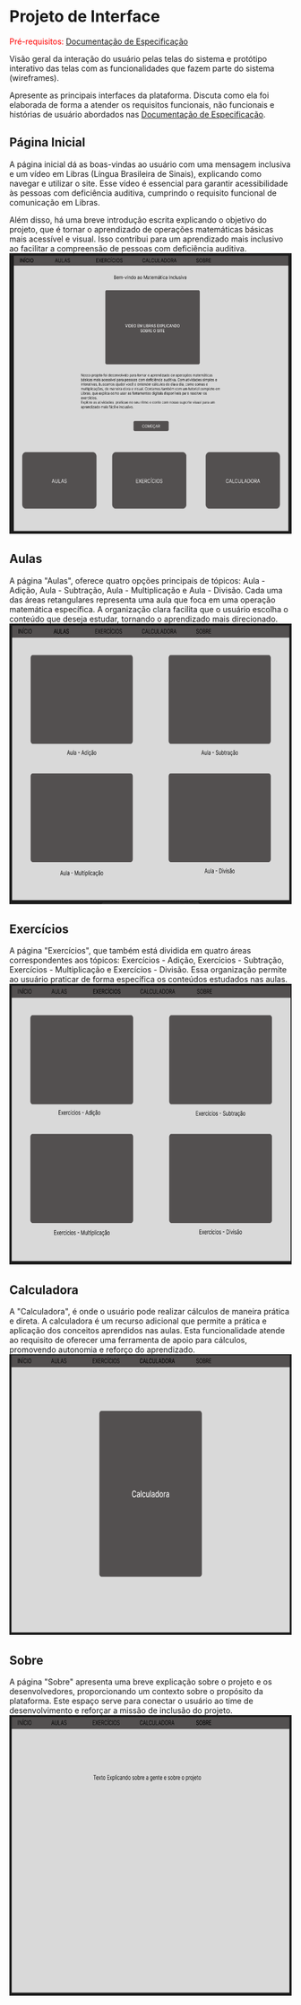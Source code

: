
# Projeto de Interface

<span style="color:red">Pré-requisitos: <a href="2-Especificação do Projeto.md"> Documentação de Especificação</a></span>

Visão geral da interação do usuário pelas telas do sistema e protótipo interativo das telas com as funcionalidades que fazem parte do sistema (wireframes).

 Apresente as principais interfaces da plataforma. Discuta como ela foi elaborada de forma a atender os requisitos funcionais, não funcionais e histórias de usuário abordados nas <a href="2-Especificação do Projeto.md"> Documentação de Especificação</a>.

## Página Inicial

A página inicial dá as boas-vindas ao usuário com uma mensagem inclusiva e um vídeo em Libras (Língua Brasileira de Sinais), explicando como navegar e utilizar o site. Esse vídeo é essencial para garantir acessibilidade às pessoas com deficiência auditiva, cumprindo o requisito funcional de comunicação em Libras.

Além disso, há uma breve introdução escrita explicando o objetivo do projeto, que é tornar o aprendizado de operações matemáticas básicas mais acessível e visual. Isso contribui para um aprendizado mais inclusivo ao facilitar a compreensão de pessoas com deficiência auditiva.
<img src="img/pagina_inicial.png/" width="660" height="500"/>

## Aulas

A página "Aulas", oferece quatro opções principais de tópicos: Aula - Adição, Aula - Subtração, Aula - Multiplicação e Aula - Divisão. Cada uma das áreas retangulares representa uma aula que foca em uma operação matemática específica. A organização clara facilita que o usuário escolha o conteúdo que deseja estudar, tornando o aprendizado mais direcionado.
<img src="img/aulas.png/" width="660" height="500"/>

## Exercícios

A página "Exercícios", que também está dividida em quatro áreas correspondentes aos tópicos: Exercícios - Adição, Exercícios - Subtração, Exercícios - Multiplicação e Exercícios - Divisão. Essa organização permite ao usuário praticar de forma específica os conteúdos estudados nas aulas.
<img src="img/exercicios.png/" width="660" height="500"/>

## Calculadora

A "Calculadora", é onde o usuário pode realizar cálculos de maneira prática e direta. A calculadora é um recurso adicional que permite a prática e aplicação dos conceitos aprendidos nas aulas. Esta funcionalidade atende ao requisito de oferecer uma ferramenta de apoio para cálculos, promovendo autonomia e reforço do aprendizado.
<img src="img/calculadora.png/" width="660" height="500"/>

## Sobre

A página "Sobre" apresenta uma breve explicação sobre o projeto e os desenvolvedores, proporcionando um contexto sobre o propósito da plataforma. Este espaço serve para conectar o usuário ao time de desenvolvimento e reforçar a missão de inclusão do projeto.
<img src="img/sobre.png/" width="660" height="500"/>
